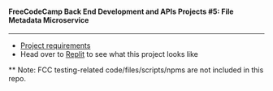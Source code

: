 #### FreeCodeCamp Back End Development and APIs Projects #5: File Metadata Microservice
---
- [Project requirements](https://www.freecodecamp.org/learn/back-end-development-and-apis/back-end-development-and-apis-projects/file-metadata-microservice)
- Head over to [Replit](https://file-metadata.chung-songyu.repl.co) to see what this project looks like

** Note: FCC testing-related code/files/scripts/npms are not included in this repo.
